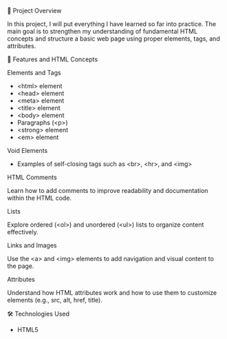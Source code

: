 📘 Project Overview

In this project, I will put everything I have learned so far into practice.
The main goal is to strengthen my understanding of fundamental HTML concepts and structure a basic web page using proper elements, tags, and attributes.


🧩 Features and HTML Concepts

Elements and Tags
<ul>
	<li>&lt;html&gt; element</li>
	<li>&lt;head&gt; element</li>
	<li>&lt;meta&gt; element</li>
	<li>&lt;title&gt; element</li>
	<li>&lt;body&gt; element</li>
	<li>Paragraphs (&lt;p&gt;)</li>
	<li>&lt;strong&gt; element</li>
	<li>&lt;em&gt; element</li>
</ul>

Void Elements
<ul>
	<li>Examples of self-closing tags such as &lt;br&gt;, &lt;hr&gt;, and &lt;img&gt;</li>
</ul>

HTML Comments

Learn how to add comments to improve readability and documentation within the HTML code.

Lists

Explore ordered (&lt;ol&gt;) and unordered (&lt;ul&gt;) lists to organize content effectively.

Links and Images

Use the &lt;a&gt; and &lt;img&gt; elements to add navigation and visual content to the page.

Attributes

Understand how HTML attributes work and how to use them to customize elements (e.g., src, alt, href, title).

🛠️ Technologies Used
<ul>	
	<li>HTML5</li>
</ul>